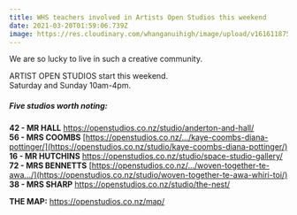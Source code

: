 ```yaml
---
title: WHS teachers involved in Artists Open Studios this weekend
date: 2021-03-20T01:59:06.739Z
image: https://res.cloudinary.com/whanganuihigh/image/upload/v1616118750/Events/160091327_10157410639151222_1347946086993411368_o.jpg
---
```

We are so lucky to live in such a creative community. 

ARTIST OPEN STUDIOS start this weekend.  
Saturday and Sunday 10am-4pm.  

##### Five studios worth noting:  
**42 - MR HALL**  https://openstudios.co.nz/studio/anderton-and-hall/  
**56 - MRS COOMBS**  [https://openstudios.co.nz/.../kaye-coombs-diana-pottinger/](https://openstudios.co.nz/studio/kaye-coombs-diana-pottinger/)  
**16 - MR HUTCHINS**  https://openstudios.co.nz/studio/space-studio-gallery/  
**72 - MRS BENNETTS**  [https://openstudios.co.nz/.../woven-together-te-awa.../](https://openstudios.co.nz/studio/woven-together-te-awa-whiri-toi/)  
**38 - MRS SHARP**  https://openstudios.co.nz/studio/the-nest/  

**THE MAP:**  https://openstudios.co.nz/map/